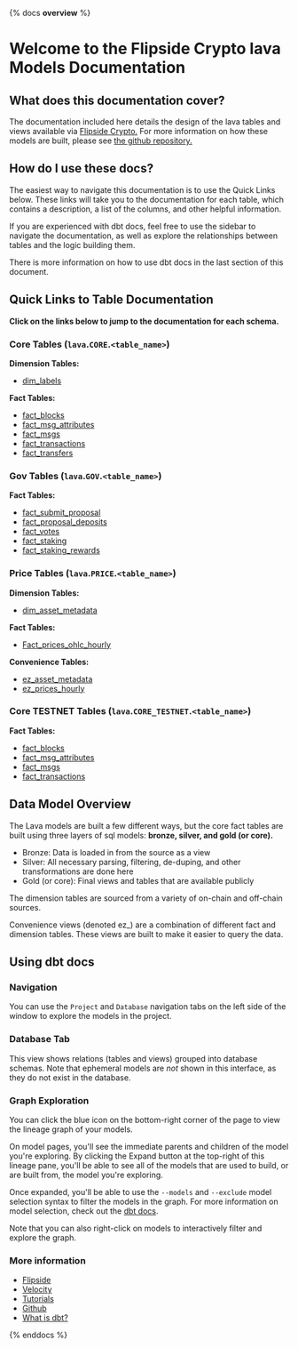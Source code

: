 {% docs __overview__ %}

# Welcome to the Flipside Crypto lava Models Documentation

## **What does this documentation cover?**
The documentation included here details the design of the lava
 tables and views available via [Flipside Crypto.](https://flipsidecrypto.xyz/) For more information on how these models are built, please see [the github repository.](https://github.com/flipsideCrypto/lava-models/)

## **How do I use these docs?**
The easiest way to navigate this documentation is to use the Quick Links below. These links will take you to the documentation for each table, which contains a description, a list of the columns, and other helpful information.

If you are experienced with dbt docs, feel free to use the sidebar to navigate the documentation, as well as explore the relationships between tables and the logic building them.

There is more information on how to use dbt docs in the last section of this document.

## **Quick Links to Table Documentation**

**Click on the links below to jump to the documentation for each schema.**

### Core Tables (`lava`.`CORE`.`<table_name>`)

**Dimension Tables:**
- [dim_labels](#!/model/model.lava_models.core__dim_labels)

**Fact Tables:**
- [fact_blocks](#!/model/model.lava_models.core__fact_blocks)
- [fact_msg_attributes](#!/model/model.lava_models.core__fact_msg_attributes)
- [fact_msgs](#!/model/model.lava_models.core__fact_msgs)
- [fact_transactions](#!/model/model.lava_models.core__fact_transactions)
- [fact_transfers](#!/model/model.lava_models.core__fact_transfers)


### Gov Tables (`lava`.`GOV`.`<table_name>`)

**Fact Tables:**
- [fact_submit_proposal](#!/model/model.lava_models.gov__fact_submit_proposal)
- [fact_proposal_deposits](#!/model/model.lava_models.gov__fact_proposal_deposits)
- [fact_votes](#!/model/model.lava_models.gov__fact_votes)
- [fact_staking](#!/model/model.lava_models.gov__fact_staking)
- [fact_staking_rewards](#!/model/model.lava_models.gov__fact_staking_rewards)


### Price Tables (`lava`.`PRICE`.`<table_name>`)

**Dimension Tables:**
- [dim_asset_metadata](#!/model/model.lava_models.price__dim_asset_metadata)

**Fact Tables:**
- [Fact_prices_ohlc_hourly](#!/model/model.lava_models.price__fact_prices_ohlc_hourly)

**Convenience Tables:**
- [ez_asset_metadata](#!/model/model.lava_models.price__ez_asset_metadata)
- [ez_prices_hourly](#!/model/model.lava_models.price__ez_prices_hourly)
 


### Core TESTNET Tables (`lava`.`CORE_TESTNET`.`<table_name>`)

**Fact Tables:**
- [fact_blocks](#!/model/model.lava_models.core_testnet__fact_blocks)
- [fact_msg_attributes](#!/model/model.lava_models.core_testnet__fact_msg_attributes)
- [fact_msgs](#!/model/model.lava_models.core_testnet__fact_msgs)
- [fact_transactions](#!/model/model.lava_models.core_testnet__fact_transactions)




## **Data Model Overview**

The Lava models are built a few different ways, but the core fact tables are built using three layers of sql models: **bronze, silver, and gold (or core).**

- Bronze: Data is loaded in from the source as a view
- Silver: All necessary parsing, filtering, de-duping, and other transformations are done here
- Gold (or core): Final views and tables that are available publicly

The dimension tables are sourced from a variety of on-chain and off-chain sources.

Convenience views (denoted ez_) are a combination of different fact and dimension tables. These views are built to make it easier to query the data.

## **Using dbt docs**
### Navigation

You can use the ```Project``` and ```Database``` navigation tabs on the left side of the window to explore the models in the project.

### Database Tab

This view shows relations (tables and views) grouped into database schemas. Note that ephemeral models are *not* shown in this interface, as they do not exist in the database.

### Graph Exploration

You can click the blue icon on the bottom-right corner of the page to view the lineage graph of your models.

On model pages, you'll see the immediate parents and children of the model you're exploring. By clicking the Expand button at the top-right of this lineage pane, you'll be able to see all of the models that are used to build, or are built from, the model you're exploring.

Once expanded, you'll be able to use the ```--models``` and ```--exclude``` model selection syntax to filter the models in the graph. For more information on model selection, check out the [dbt docs](https://docs.getdbt.com/docs/model-selection-syntax).

Note that you can also right-click on models to interactively filter and explore the graph.


### **More information**
- [Flipside](https://flipsidecrypto.xyz/)
- [Velocity](https://app.flipsidecrypto.com/velocity?nav=Discover)
- [Tutorials](https://docs.flipsidecrypto.com/our-data/tutorials)
- [Github](https://github.com/FlipsideCrypto/lava-models)
- [What is dbt?](https://docs.getdbt.com/docs/introduction)

{% enddocs %}